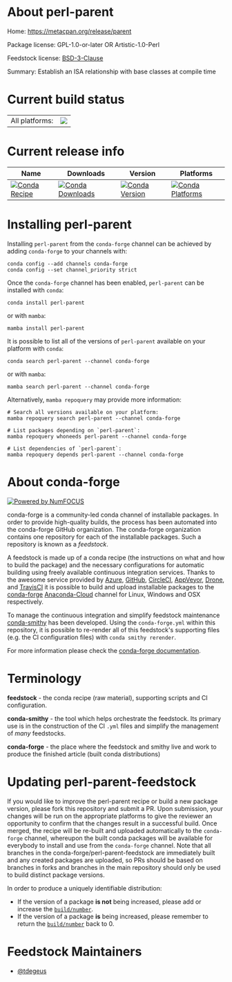 About perl-parent
=================

Home: https://metacpan.org/release/parent

Package license: GPL-1.0-or-later OR Artistic-1.0-Perl

Feedstock license: [BSD-3-Clause](https://github.com/conda-forge/perl-parent-feedstock/blob/main/LICENSE.txt)

Summary: Establish an ISA relationship with base classes at compile time

Current build status
====================


<table><tr><td>All platforms:</td>
    <td>
      <a href="https://dev.azure.com/conda-forge/feedstock-builds/_build/latest?definitionId=14509&branchName=main">
        <img src="https://dev.azure.com/conda-forge/feedstock-builds/_apis/build/status/perl-parent-feedstock?branchName=main">
      </a>
    </td>
  </tr>
</table>

Current release info
====================

| Name | Downloads | Version | Platforms |
| --- | --- | --- | --- |
| [![Conda Recipe](https://img.shields.io/badge/recipe-perl--parent-green.svg)](https://anaconda.org/conda-forge/perl-parent) | [![Conda Downloads](https://img.shields.io/conda/dn/conda-forge/perl-parent.svg)](https://anaconda.org/conda-forge/perl-parent) | [![Conda Version](https://img.shields.io/conda/vn/conda-forge/perl-parent.svg)](https://anaconda.org/conda-forge/perl-parent) | [![Conda Platforms](https://img.shields.io/conda/pn/conda-forge/perl-parent.svg)](https://anaconda.org/conda-forge/perl-parent) |

Installing perl-parent
======================

Installing `perl-parent` from the `conda-forge` channel can be achieved by adding `conda-forge` to your channels with:

```
conda config --add channels conda-forge
conda config --set channel_priority strict
```

Once the `conda-forge` channel has been enabled, `perl-parent` can be installed with `conda`:

```
conda install perl-parent
```

or with `mamba`:

```
mamba install perl-parent
```

It is possible to list all of the versions of `perl-parent` available on your platform with `conda`:

```
conda search perl-parent --channel conda-forge
```

or with `mamba`:

```
mamba search perl-parent --channel conda-forge
```

Alternatively, `mamba repoquery` may provide more information:

```
# Search all versions available on your platform:
mamba repoquery search perl-parent --channel conda-forge

# List packages depending on `perl-parent`:
mamba repoquery whoneeds perl-parent --channel conda-forge

# List dependencies of `perl-parent`:
mamba repoquery depends perl-parent --channel conda-forge
```


About conda-forge
=================

[![Powered by
NumFOCUS](https://img.shields.io/badge/powered%20by-NumFOCUS-orange.svg?style=flat&colorA=E1523D&colorB=007D8A)](https://numfocus.org)

conda-forge is a community-led conda channel of installable packages.
In order to provide high-quality builds, the process has been automated into the
conda-forge GitHub organization. The conda-forge organization contains one repository
for each of the installable packages. Such a repository is known as a *feedstock*.

A feedstock is made up of a conda recipe (the instructions on what and how to build
the package) and the necessary configurations for automatic building using freely
available continuous integration services. Thanks to the awesome service provided by
[Azure](https://azure.microsoft.com/en-us/services/devops/), [GitHub](https://github.com/),
[CircleCI](https://circleci.com/), [AppVeyor](https://www.appveyor.com/),
[Drone](https://cloud.drone.io/welcome), and [TravisCI](https://travis-ci.com/)
it is possible to build and upload installable packages to the
[conda-forge](https://anaconda.org/conda-forge) [Anaconda-Cloud](https://anaconda.org/)
channel for Linux, Windows and OSX respectively.

To manage the continuous integration and simplify feedstock maintenance
[conda-smithy](https://github.com/conda-forge/conda-smithy) has been developed.
Using the ``conda-forge.yml`` within this repository, it is possible to re-render all of
this feedstock's supporting files (e.g. the CI configuration files) with ``conda smithy rerender``.

For more information please check the [conda-forge documentation](https://conda-forge.org/docs/).

Terminology
===========

**feedstock** - the conda recipe (raw material), supporting scripts and CI configuration.

**conda-smithy** - the tool which helps orchestrate the feedstock.
                   Its primary use is in the construction of the CI ``.yml`` files
                   and simplify the management of *many* feedstocks.

**conda-forge** - the place where the feedstock and smithy live and work to
                  produce the finished article (built conda distributions)


Updating perl-parent-feedstock
==============================

If you would like to improve the perl-parent recipe or build a new
package version, please fork this repository and submit a PR. Upon submission,
your changes will be run on the appropriate platforms to give the reviewer an
opportunity to confirm that the changes result in a successful build. Once
merged, the recipe will be re-built and uploaded automatically to the
`conda-forge` channel, whereupon the built conda packages will be available for
everybody to install and use from the `conda-forge` channel.
Note that all branches in the conda-forge/perl-parent-feedstock are
immediately built and any created packages are uploaded, so PRs should be based
on branches in forks and branches in the main repository should only be used to
build distinct package versions.

In order to produce a uniquely identifiable distribution:
 * If the version of a package **is not** being increased, please add or increase
   the [``build/number``](https://docs.conda.io/projects/conda-build/en/latest/resources/define-metadata.html#build-number-and-string).
 * If the version of a package **is** being increased, please remember to return
   the [``build/number``](https://docs.conda.io/projects/conda-build/en/latest/resources/define-metadata.html#build-number-and-string)
   back to 0.

Feedstock Maintainers
=====================

* [@tdegeus](https://github.com/tdegeus/)

